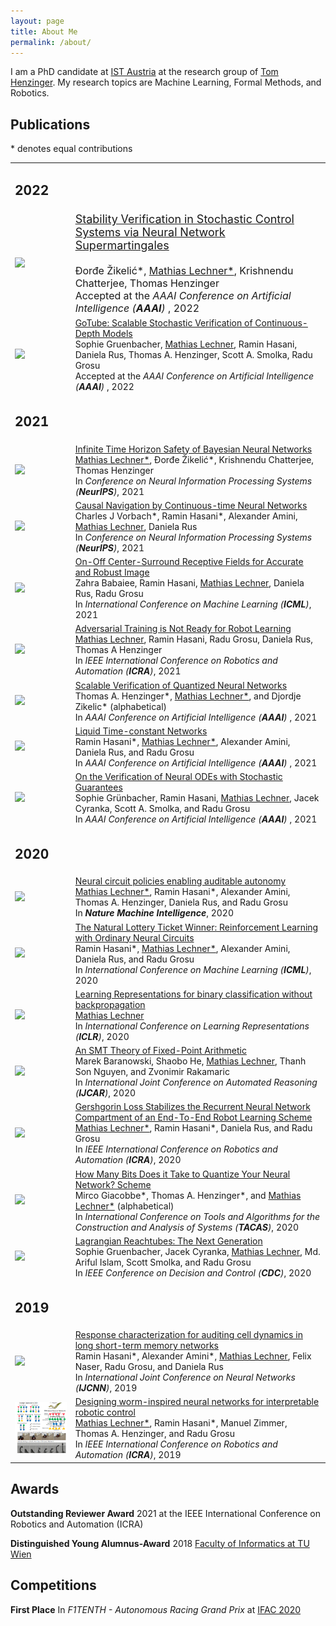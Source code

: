 ```yaml
---
layout: page
title: About Me
permalink: /about/
---
```

<!-- ![]({{ site.baseurl }}/images/merged.jpg) -->

I am a PhD candidate at [IST Austria](https://ist.ac.at/) at the research group of [Tom
Henzinger](https://ist.ac.at/en/research/henzinger-group/).
My research topics are Machine Learning, Formal Methods, and Robotics.

## Publications

\* denotes equal contributions

<p>
<table style="border: none; border-collapse: collapse;">
    <tbody>
        <tr>
            <td>
                <h2>2022</h2>
            </td>
        </tr>
        <tr>
            <td><img src="/pages/images/thumbnails/aaai22.png" width="128px" /></td>
            <td>
                <div style="font-size: 18px;"><a href="">Stability Verification in Stochastic Control Systems via Neural
                        Network
                        Supermartingales</a></div>
                <div style="font-size: 16px;">
                    <br />Đorđe Žikelić*, <u>Mathias Lechner*</u>, Krishnendu Chatterjee, Thomas Henzinger
                    <br />
                    Accepted at the <i>AAAI Conference on Artificial Intelligence (<b>AAAI</b>) </i>, 2022
                </div>
            </td>
        </tr>
        <tr>
            <td><img src="/pages/images/thumbnails/gotube.png" width="128px" /></td>
            <td><a href="">GoTube: Scalable Stochastic Verification of Continuous-Depth Models</a>
                <br />Sophie Gruenbacher, <u>Mathias Lechner</u>, Ramin Hasani, Daniela Rus, Thomas A. Henzinger, Scott
                A.
                Smolka, Radu Grosu
                <br />
                Accepted at the <i>AAAI Conference on Artificial Intelligence (<b>AAAI</b>) </i>, 2022
            </td>
        </tr>
        <tr>
            <td>
                <h2>2021</h2>
            </td>
        </tr>
        <tr>
            <td><img src="/pages/images/thumbnails/bnn.png" width="128px" /></td>
            <td><a href="https://proceedings.neurips.cc/paper/2021/file/544defa9fddff50c53b71c43e0da72be-Paper.pdf">Infinite
                    Time Horizon Safety of Bayesian Neural Networks</a>
                <br /><u>Mathias Lechner*</u>, Đorđe Žikelić*, Krishnendu Chatterjee, Thomas Henzinger
                <br />
                In <i>Conference on Neural Information Processing Systems (<b>NeurIPS</b>)</i>, 2021
            </td>
        </tr>
        <tr>
            <td><img src="/pages/images/thumbnails/drone21.png" width="128px" /></td>
            <td><a href="https://proceedings.neurips.cc/paper/2021/file/67ba02d73c54f0b83c05507b7fb7267f-Paper.pdf">Causal
                    Navigation by Continuous-time Neural Networks</a>
                <br />Charles J Vorbach*, Ramin Hasani*, Alexander Amini, <u>Mathias Lechner</u>, Daniela Rus
                <br />
                In <i>Conference on Neural Information Processing Systems (<b>NeurIPS</b>)</i>, 2021
            </td>
        </tr>
        <tr>
            <td><img src="/pages/images/thumbnails/icml21.png" width="128px" /></td>
            <td><a href="http://proceedings.mlr.press/v139/babaiee21a/babaiee21a.pdf">On-Off Center-Surround Receptive
                    Fields for Accurate and Robust Image</a>
                <br />Zahra Babaiee, Ramin Hasani, <u>Mathias Lechner</u>, Daniela Rus, Radu Grosu
                <br />
                In <i>International Conference on Machine Learning (<b>ICML</b>)</i>, 2021
            </td>
        </tr>
        <tr>
            <td><img src="/pages/images/thumbnails/icra21.png" width="128px" /></td>
            <td><a href="https://arxiv.org/pdf/2103.08187.pdf">Adversarial Training is Not Ready for Robot Learning</a>
                <br /><u>Mathias Lechner</u>, Ramin Hasani, Radu Grosu, Daniela Rus, Thomas A Henzinger
                <br />
                In <i>IEEE International Conference on Robotics and Automation (<b>ICRA</b>)</i>, 2021
            </td>
        </tr>
        <tr>
            <td><img src="/pages/images/thumbnails/aaai21.png" width="128px" /></td>
            <td><a href="https://ojs.aaai.org/index.php/AAAI/article/view/16496/16303">Scalable Verification of
                    Quantized Neural Networks</a>
                <br />Thomas A. Henzinger*, <u>Mathias Lechner*</u>, and Djordje Zikelic* (alphabetical)
                <br />
                In <i>AAAI Conference on Artificial Intelligence (<b>AAAI</b>) </i>, 2021
            </td>
        </tr>
        <tr>
            <td><img src="/pages/images/thumbnails/aaai21.png" width="128px" /></td>
            <td><a href="https://ojs.aaai.org/index.php/AAAI/article/view/16936/16743">Liquid Time-constant Networks</a>
                <br />Ramin Hasani*, <u>Mathias Lechner*</u>, Alexander Amini, Daniela Rus, and Radu Grosu
                <br />
                In <i>AAAI Conference on Artificial Intelligence (<b>AAAI</b>) </i>, 2021
            </td>
        </tr>
        <tr>
            <td><img src="/pages/images/thumbnails/aaai21.png" width="128px" /></td>
            <td><a href="https://ojs.aaai.org/index.php/AAAI/article/view/17372/17179">On the Verification of Neural
                    ODEs with Stochastic
                    Guarantees</a>
                <br />Sophie Grünbacher, Ramin Hasani, <u>Mathias Lechner</u>, Jacek Cyranka, Scott A. Smolka, and Radu
                Grosu
                <br />
                In <i>AAAI Conference on Artificial Intelligence (<b>AAAI</b>) </i>, 2021
            </td>
        </tr>
        <tr>
            <td>
                <h2>2020</h2>
            </td>
        </tr>
        <tr>
            <td><img src="/pages/images/thumbnails/nmi20.png" width="128px" /></td>
            <td><a href="https://publik.tuwien.ac.at/files/publik_292280.pdf">Neural circuit policies enabling auditable
                    autonomy</a>
                <br /><u>Mathias Lechner*</u>, Ramin Hasani*, Alexander Amini, Thomas A. Henzinger, Daniela Rus,
                and Radu Grosu
                <br />
                In <b><i>Nature Machine Intelligence</i></b>, 2020
            </td>
        </tr>
        <tr>
            <td><img src="/pages/images/thumbnails/icml20.png" width="128px" /></td>
            <td><a href="https://proceedings.icml.cc/static/paper_files/icml/2020/2398-Paper.pdf">The Natural Lottery
                    Ticket Winner: Reinforcement Learning with Ordinary Neural
                    Circuits</a>
                <br />Ramin Hasani*, <u>Mathias Lechner*</u>, Alexander Amini, Daniela Rus, and Radu Grosu
                <br />
                In <i>International Conference on Machine Learning (<b>ICML</b>)</i>, 2020
            </td>
        </tr>
        <tr>
            <td><img src="/pages/images/thumbnails/mdfa.png" width="128px" /></td>
            <td><a href="https://openreview.net/forum?id=Bke61krFvS">Learning Representations for binary classification
                    without backpropagation</a>
                <br /><u>Mathias Lechner</u>
                <br />
                In <i>International Conference on Learning Representations (<b>ICLR</b>)</i>, 2020
            </td>
        </tr>
        <tr>
            <td><img src="/pages/images/thumbnails/ijcar20.png" width="128px" /></td>
            <td><a href="https://soarlab.org/papers/2020_ijcar_bhlnr.pdf">An SMT Theory of Fixed-Point Arithmetic</a>
                <br />Marek Baranowski, Shaobo He, <u>Mathias Lechner</u>, Thanh Son Nguyen, and Zvonimir Rakamaric
                <br />
                In <i>International Joint Conference on Automated Reasoning (<b>IJCAR</b>)</i>, 2020
            </td>
        </tr>
        <tr>
            <td><img src="/pages/images/thumbnails/icra20.png" width="128px" /></td>
            <td><a href="https://ti.tuwien.ac.at/cps/people/grosu/files/icra20.pdf">Gershgorin Loss Stabilizes the
                    Recurrent Neural Network Compartment of an End-To-End Robot
                    Learning
                    Scheme</a>
                <br /><u>Mathias Lechner*</u>, Ramin Hasani*, Daniela Rus, and Radu Grosu
                <br />
                In <i>IEEE International Conference on Robotics and Automation (<b>ICRA</b>)</i>, 2020
            </td>
        </tr>
        <tr>
            <td><img src="/pages/images/thumbnails/icra20.png" width="128px" /></td>
            <td><a href="https://link.springer.com/chapter/10.1007/978-3-030-45237-7_5">How Many Bits Does it Take to
                    Quantize Your Neural
                    Network?
                    Scheme</a>
                <br />
                Mirco Giacobbe*, Thomas A. Henzinger*, and <u>Mathias Lechner*</u> (alphabetical)
                <br />
                In <i>International Conference on Tools and Algorithms for the Construction and Analysis of Systems
                    (<b>TACAS</b>)</i>, 2020
            </td>
        </tr>
        <tr>
            <td><img src="/pages/images/thumbnails/icra20.png" width="128px" /></td>
            <td><a href="https://ti.tuwien.ac.at/cps/people/grosu/files/cdc20.pdf">Lagrangian Reachtubes: The Next
                    Generation
                </a>
                <br />
                Sophie Gruenbacher, Jacek Cyranka, <u>Mathias Lechner</u>, Md. Ariful Islam, Scott Smolka, and Radu
                Grosu
                <br />
                In <i>IEEE Conference on Decision and Control
                    (<b>CDC</b>)</i>, 2020
            </td>
        </tr>
        <tr>
            <td>
                <h2>2019</h2>
            </td>
        </tr>
        <tr>
            <td><img src="/pages/images/thumbnails/ijcnn19.png" width="128px" /></td>
            <td><a href="https://ti.tuwien.ac.at/cps/people/grosu/files/ijcnn19.pdf">Response characterization for
                    auditing cell dynamics in long short-term memory
                    networks</a>
                <br />Ramin Hasani*, Alexander Amini*, <u>Mathias Lechner</u>, Felix Naser, Radu Grosu, and Daniela Rus
                <br />
                In <i>International Joint Conference on Neural Networks (<b>IJCNN</b>)</i>, 2019
            </td>
        </tr>
        <tr>
            <td><img src="/images//thumbnails/icra19.png" width="128px" /></td>
            <td><a href="https://ieeexplore.ieee.org/document/8793840">Designing worm-inspired neural networks for
                    interpretable robotic
                    control</a>
                <br /><u>Mathias Lechner*</u>, Ramin Hasani*, Manuel Zimmer, Thomas A. Henzinger, and Radu Grosu
                <br />
                In <i>IEEE International Conference on Robotics and Automation (<b>ICRA</b>)</i>, 2019
            </td>
        </tr>
    </tbody>
</table>
</p>

## Awards

**Outstanding Reviewer Award** 2021 at the IEEE International Conference on Robotics and Automation (ICRA)

**Distinguished Young Alumnus-Award** 2018 [Faculty of Informatics at TU
Wien](http://www.informatik.tuwien.ac.at/studium/studierende/epilog/2017ws)


## Competitions

**First Place** In *F1TENTH - Autonomous Racing Grand Prix* at [IFAC 2020](https://f1tenth.org/ifac2020.html)
